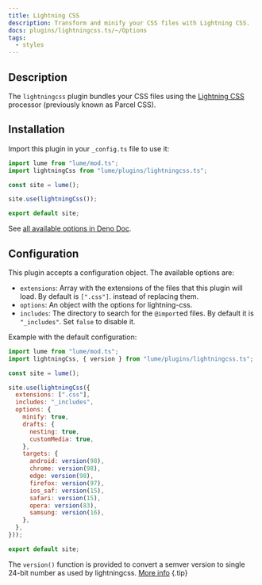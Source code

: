```yaml
---
title: Lightning CSS
description: Transform and minify your CSS files with Lightning CSS.
docs: plugins/lightningcss.ts/~/Options
tags:
  - styles
---
```


## Description

The `lightningcss` plugin bundles your CSS files using the
[Lightning CSS](https://github.com/parcel-bundler/lightningcss) processor
(previously known as Parcel CSS).

## Installation

Import this plugin in your `_config.ts` file to use it:

```js
import lume from "lume/mod.ts";
import lightningCss from "lume/plugins/lightningcss.ts";

const site = lume();

site.use(lightningCss());

export default site;
```

See
[all available options in Deno Doc](https://doc.deno.land/https/deno.land/x/lume/plugins/parcel_css.ts/~/Options).

## Configuration

This plugin accepts a configuration object. The available options are:

- `extensions`: Array with the extensions of the files that this plugin will
  load. By default is `[".css"]`. instead of replacing them.
- `options`: An object with the options for lightning-css.
- `includes`: The directory to search for the `@import`ed files. By default it
  is `"_includes"`. Set `false` to disable it.

Example with the default configuration:

```js
import lume from "lume/mod.ts";
import lightningCss, { version } from "lume/plugins/lightningcss.ts";

const site = lume();

site.use(lightningCss({
  extensions: [".css"],
  includes: "_includes",
  options: {
    minify: true,
    drafts: {
      nesting: true,
      customMedia: true,
    },
    targets: {
      android: version(98),
      chrome: version(98),
      edge: version(98),
      firefox: version(97),
      ios_saf: version(15),
      safari: version(15),
      opera: version(83),
      samsung: version(16),
    },
  },
}));

export default site;
```

The `version()` function is provided to convert a semver version to single
24-bit number as used by lightningcss.
[More info](https://github.com/parcel-bundler/lightningcss#from-node) {.tip}
